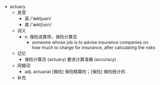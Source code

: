 - actuary
  - 发音
    - 英 /'æktjuəri/
    - 美 /'æktʃuɛri/
  - 词义
    - n. 保险进算师，保险计算员
      - someone whose job is to advise insurance companies on how much to charge for insurance, after calculating the risks
  - 记忆
    - 保险计算员 (actuary) 要求计算准确 (accuracy)
  - 同根词
    - adj. actuarial [保险] 保险精算的；[保险] 保险统计的
  - 补充